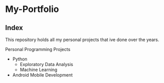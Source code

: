 # My-Portfolio
## Index

This repository holds all my personal projects that ive done over the years.

Personal Programming Projects
  * Python
     * Exploratory Data Analysis
     * Machine Learning
  * Android Mobile Development
